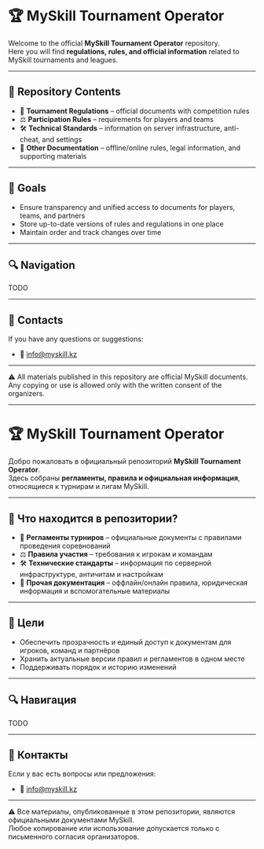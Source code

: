 # 🏆 MySkill Tournament Operator

Welcome to the official **MySkill Tournament Operator** repository.  
Here you will find **regulations, rules, and official information** related to MySkill tournaments and leagues.

---

## 📂 Repository Contents
- 📜 **Tournament Regulations** – official documents with competition rules  
- ⚖️ **Participation Rules** – requirements for players and teams  
- 🛠️ **Technical Standards** – information on server infrastructure, anti-cheat, and settings  
- 📑 **Other Documentation** – offline/online rules, legal information, and supporting materials  

---

## 🎯 Goals
- Ensure transparency and unified access to documents for players, teams, and partners  
- Store up-to-date versions of rules and regulations in one place  
- Maintain order and track changes over time  

---

## 🔍 Navigation
TODO

---

## 📌 Contacts
If you have any questions or suggestions:  
- 📧 info@myskill.kz  

---

⚠️ All materials published in this repository are official MySkill documents.  
Any copying or use is allowed only with the written consent of the organizers.  

---

# 🏆 MySkill Tournament Operator

Добро пожаловать в официальный репозиторий **MySkill Tournament Operator**.  
Здесь собраны **регламенты, правила и официальная информация**, относящиеся к турнирам и лигам MySkill.

---

## 📂 Что находится в репозитории?
- 📜 **Регламенты турниров** – официальные документы с правилами проведения соревнований  
- ⚖️ **Правила участия** – требования к игрокам и командам  
- 🛠️ **Технические стандарты** – информация по серверной инфраструктуре, античитам и настройкам  
- 📑 **Прочая документация** – оффлайн/онлайн правила, юридическая информация и вспомогательные материалы  

---

## 🎯 Цели
- Обеспечить прозрачность и единый доступ к документам для игроков, команд и партнёров  
- Хранить актуальные версии правил и регламентов в одном месте  
- Поддерживать порядок и историю изменений  

---

## 🔍 Навигация
TODO

---

## 📌 Контакты
Если у вас есть вопросы или предложения:    
- 📧 info@myskill.kz  

---

⚠️ Все материалы, опубликованные в этом репозитории, являются официальными документами MySkill.  
Любое копирование или использование допускается только с письменного согласия организаторов.  
